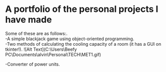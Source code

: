 # A portfolio of the personal projects I have made
<p>Some of these are as follows:.<br>
  -A simple blackjack game using object-oriented programming.<br>
  -Two methods of calculating the cooling capacity of a room (it has a GUI on tkinter!).
  ![Alt Text](C:\Users\Beefy PC\Documents\alvin\Personal\TECH\MET1.gif)
  <br>

  
  -Converter of power units.<br>
